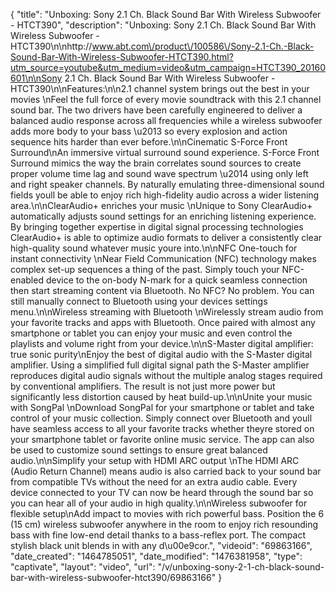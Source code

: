 {
    "title": "Unboxing: Sony 2.1 Ch. Black Sound Bar With Wireless Subwoofer - HTCT390",
    "description": "Unboxing: Sony 2.1 Ch. Black Sound Bar With Wireless Subwoofer - HTCT390\n\nhttp:\/\/www.abt.com\/product\/100586\/Sony-2.1-Ch.-Black-Sound-Bar-With-Wireless-Subwoofer-HTCT390.html?utm_source=youtube&utm_medium=video&utm_campaign=HTCT390_20160601\n\nSony 2.1 Ch. Black Sound Bar With Wireless Subwoofer - HTCT390\n\nFeatures:\n\n2.1 channel system brings out the best in your movies \nFeel the full force of every movie soundtrack with this 2.1 channel sound bar. The two drivers have been carefully engineered to deliver a balanced audio response across all frequencies while a wireless subwoofer adds more body to your bass \u2013 so every explosion and action sequence hits harder than ever before.\n\nCinematic S-Force Front Surround\nAn immersive virtual surround sound experience. S-Force Front Surround mimics the way the brain correlates sound sources to create proper volume time lag and sound wave spectrum \u2014 using only left and right speaker channels. By naturally emulating three-dimensional sound fields youll be able to enjoy rich high-fidelity audio across a wider listening area.\n\nClearAudio+ enriches your music \nUnique to Sony ClearAudio+ automatically adjusts sound settings for an enriching listening experience. By bringing together expertise in digital signal processing technologies ClearAudio+ is able to optimize audio formats to deliver a consistently clear high-quality sound whatever music youre into.\n\nNFC One-touch for instant connectivity \nNear Field Communication (NFC) technology makes complex set-up sequences a thing of the past. Simply touch your NFC-enabled device to the on-body N-mark for a quick seamless connection then start streaming content via Bluetooth. No NFC? No problem. You can still manually connect to Bluetooth using your devices settings menu.\n\nWireless streaming with Bluetooth \nWirelessly stream audio from your favorite tracks and apps with Bluetooth. Once paired with almost any smartphone or tablet you can enjoy your music and even control the playlists and volume right from your device.\n\nS-Master digital amplifier: true sonic purity\nEnjoy the best of digital audio with the S-Master digital amplifier. Using a simplified full digital signal path the S-Master amplifier reproduces digital audio signals without the multiple analog stages required by conventional amplifiers. The result is not just more power but significantly less distortion caused by heat build-up.\n\nUnite your music with SongPal \nDownload SongPal for your smartphone or tablet and take control of your music collection. Simply connect over Bluetooth and youll have seamless access to all your favorite tracks whether theyre stored on your smartphone tablet or favorite online music service. The app can also be used to customize sound settings to ensure great balanced audio.\n\nSimplify your setup with HDMI ARC output \nThe HDMI ARC (Audio Return Channel) means audio is also carried back to your sound bar from compatible TVs without the need for an extra audio cable. Every device connected to your TV can now be heard through the sound bar so you can hear all of your audio in high quality.\n\nWireless subwoofer for flexible setup\nAdd impact to movies with rich powerful bass. Position the 6 (15 cm) wireless subwoofer anywhere in the room to enjoy rich resounding bass with fine low-end detail thanks to a bass-reflex port. The compact stylish black unit blends in with any d\u00e9cor.",
    "videoid": "69863166",
    "date_created": "1464785051",
    "date_modified": "1476381958",
    "type": "captivate",
    "layout": "video",
    "url": "\/v\/unboxing-sony-2-1-ch-black-sound-bar-with-wireless-subwoofer-htct390\/69863166"
}